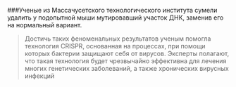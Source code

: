 ###Ученые из Массачусетского технологического института cумели удалить у подопытной мыши мутировавший участок ДНК, заменив его на нормальный вариант.

>Достичь таких феноменальных результатов ученым помогла технология CRISPR, основанная  на процессах, при помощи которых бактерии защищают себя от вирусов. Эксперты полагают, что такая технология будет чрезвычайно эффективна для лечения многих генетических заболеваний, а также хронических вирусных инфекций

